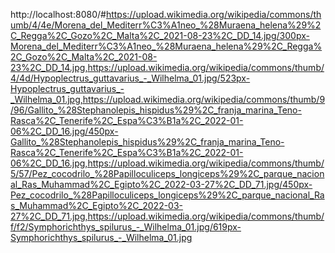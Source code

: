 http://localhost:8080/#https://upload.wikimedia.org/wikipedia/commons/thumb/4/4e/Morena_del_Mediterr%C3%A1neo_%28Muraena_helena%29%2C_Regga%2C_Gozo%2C_Malta%2C_2021-08-23%2C_DD_14.jpg/300px-Morena_del_Mediterr%C3%A1neo_%28Muraena_helena%29%2C_Regga%2C_Gozo%2C_Malta%2C_2021-08-23%2C_DD_14.jpg,https://upload.wikimedia.org/wikipedia/commons/thumb/4/4d/Hypoplectrus_guttavarius_-_Wilhelma_01.jpg/523px-Hypoplectrus_guttavarius_-_Wilhelma_01.jpg,https://upload.wikimedia.org/wikipedia/commons/thumb/9/96/Gallito_%28Stephanolepis_hispidus%29%2C_franja_marina_Teno-Rasca%2C_Tenerife%2C_Espa%C3%B1a%2C_2022-01-06%2C_DD_16.jpg/450px-Gallito_%28Stephanolepis_hispidus%29%2C_franja_marina_Teno-Rasca%2C_Tenerife%2C_Espa%C3%B1a%2C_2022-01-06%2C_DD_16.jpg,https://upload.wikimedia.org/wikipedia/commons/thumb/5/57/Pez_cocodrilo_%28Papilloculiceps_longiceps%29%2C_parque_nacional_Ras_Muhammad%2C_Egipto%2C_2022-03-27%2C_DD_71.jpg/450px-Pez_cocodrilo_%28Papilloculiceps_longiceps%29%2C_parque_nacional_Ras_Muhammad%2C_Egipto%2C_2022-03-27%2C_DD_71.jpg,https://upload.wikimedia.org/wikipedia/commons/thumb/f/f2/Symphorichthys_spilurus_-_Wilhelma_01.jpg/619px-Symphorichthys_spilurus_-_Wilhelma_01.jpg